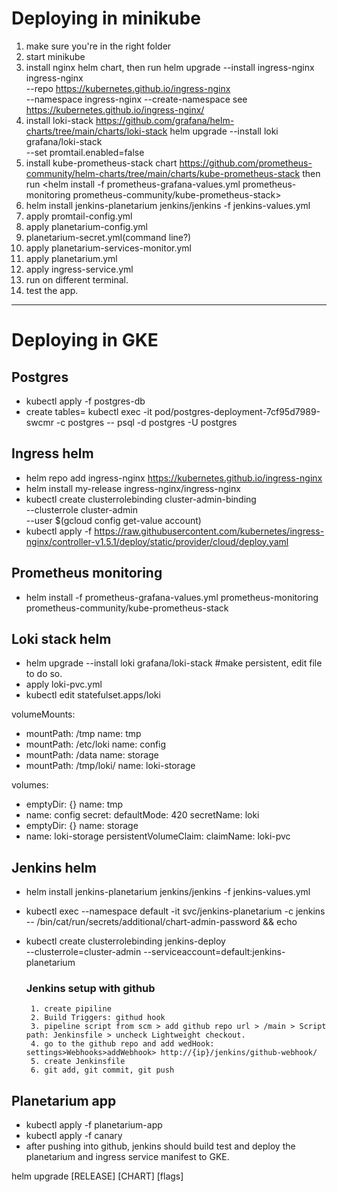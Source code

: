 # Deploying in minikube
1. make sure you're in the right folder
2. start minikube
3. install nginx helm chart, then run <minikube addons enable ingress>
   helm upgrade --install ingress-nginx ingress-nginx \
   --repo https://kubernetes.github.io/ingress-nginx \
   --namespace ingress-nginx --create-namespace
   see https://kubernetes.github.io/ingress-nginx/ 
4. install loki-stack https://github.com/grafana/helm-charts/tree/main/charts/loki-stack
   helm upgrade --install loki grafana/loki-stack \
   --set promtail.enabled=false
5. install kube-prometheus-stack chart https://github.com/prometheus-community/helm-charts/tree/main/charts/kube-prometheus-stack
   then run <helm install -f prometheus-grafana-values.yml prometheus-monitoring prometheus-community/kube-prometheus-stack>  
6. helm install jenkins-planetarium jenkins/jenkins -f jenkins-values.yml
7. apply promtail-config.yml
8. apply planetarium-config.yml
9. planetarium-secret.yml(command line?)
10. apply planetarium-services-monitor.yml
11. apply planetarium.yml
12. apply ingress-service.yml
13. run <minikube tunnel> on different terminal.
14. test the app.

-----------------------------------------------------------------------------------------------------------------------

# Deploying in GKE

## Postgres
* kubectl apply -f postgres-db
* create tables= kubectl exec -it pod/postgres-deployment-7cf95d7989-swcmr -c postgres -- psql -d postgres -U postgres

## Ingress helm
* helm repo add ingress-nginx https://kubernetes.github.io/ingress-nginx
* helm install my-release ingress-nginx/ingress-nginx
* kubectl create clusterrolebinding cluster-admin-binding \
  --clusterrole cluster-admin \
  --user $(gcloud config get-value account)
* kubectl apply -f https://raw.githubusercontent.com/kubernetes/ingress-nginx/controller-v1.5.1/deploy/static/provider/cloud/deploy.yaml

## Prometheus monitoring
* helm install -f prometheus-grafana-values.yml prometheus-monitoring prometheus-community/kube-prometheus-stack

## Loki stack helm
* helm upgrade --install loki grafana/loki-stack #make persistent, edit file to do so.
* apply loki-pvc.yml
* kubectl edit statefulset.apps/loki

volumeMounts:
- mountPath: /tmp
  name: tmp
- mountPath: /etc/loki
  name: config
- mountPath: /data
  name: storage
- mountPath: /tmp/loki/
  name: loki-storage

volumes:
- emptyDir: {}
  name: tmp
- name: config
  secret:
  defaultMode: 420
  secretName: loki
- emptyDir: {}
  name: storage
- name: loki-storage
  persistentVolumeClaim:
  claimName: loki-pvc

## Jenkins helm
* helm install jenkins-planetarium jenkins/jenkins -f jenkins-values.yml
* kubectl exec --namespace default -it svc/jenkins-planetarium -c jenkins -- /bin/cat/run/secrets/additional/chart-admin-password && echo
* kubectl create clusterrolebinding jenkins-deploy \
  --clusterrole=cluster-admin --serviceaccount=default:jenkins-planetarium

    ### Jenkins setup with github
       1. create pipiline
       2. Build Triggers: githud hook
       3. pipeline script from scm > add github repo url > /main > Script path: Jenkinsfile > uncheck Lightweight checkout.
       4. go to the github repo and add wedHook: settings>Webhooks>addWebhook> http://{ip}/jenkins/github-webhook/
       5. create Jenkinsfile
       6. git add, git commit, git push

## Planetarium app
* kubectl apply -f planetarium-app
* kubectl apply -f canary
* after pushing into github, jenkins should build test and deploy the planetarium and ingress service manifest to GKE.


helm upgrade [RELEASE] [CHART] [flags]
